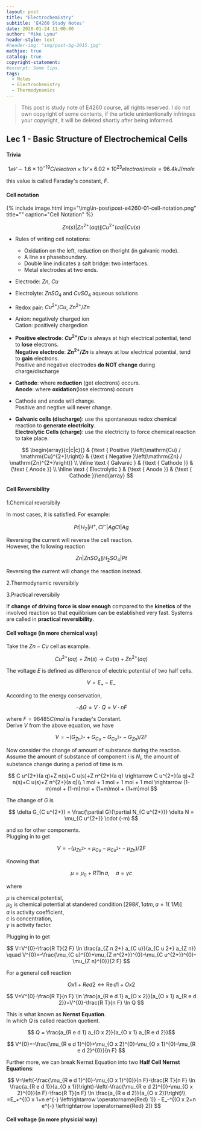 ```yaml
---
layout: post
title: "Electrochemistry"
subtitle: 'E4260 Study Notes'
date: 2020-01-24 11:00:00
author: "Mike Lyou"
header-style: text
#header-img: "img/post-bg-2015.jpg"
mathjax: true
catalog: true
copyright-statement:
#excerpt: Some tips.
tags:
  - Notes
  - Electrochemistry
  - Thermodynamics
---
```


<!-- more -->

<!-- # 1
## 2
### 3
#### 4
##### 5
###### 6 -->

> This post is study note of E4260 course, all rights reserved. I do not own copyright of some contents, if the article unintentionally infringes your copyright, it will be deleted shortly after being informed.

## Lec 1 - Basic Structure of Electrochemical Cells

#### Trivia

$$ 1 𝑒𝑉 \sim 1.6 × 10^{−19} C/electron × 1𝑉 × 6.02 × 10^{23} electron/mole = 96.4 kJ/mole$$

this value is called Faraday's constant, $F$.

#### Cell notation

<!-- ![](\img\in-post\post-e4260-01-cell-notation.png)
*caption* -->

{% include image.html
            img="\img\in-post\post-e4260-01-cell-notation.png"
            title=""
            caption="Cell Notation"
            %}


$$
Z n(s)\left|Z n^{2+}(a q) \| C u^{2+}(a q)\right| C u(s)
$$

- Rules of writing cell notations:
  - Oxidation on the left, reduction on theright (in galvanic mode).
  - A line as phaseboundary.
  - Double line indicates a salt bridge: two interfaces.
  - Metal electrodes at two ends.

- Electrode: $Zn$, $Cu$
- Electrolyte: $ZnSO_4$ and $CuSO_4$ aqueous solutions
- Redox pair: $Cu^{2+} /Cu$, $Zn^{2+} /Zn$

- Anion: negatively charged ion  
  Cation: positively chargedion

- **Positive electrode**: **$Cu^{2+} /Cu$** is always at high electrical potential, tend to **lose** electrons.  
  **Negative electrode**: **$Zn^{2+} /Zn$** is always at low electrical potential, tend to **gain** electrons.  
  Positive and negative electrodes **do NOT change** during charge/discharge

- **Cathode**: where **reduction** (get electrons) occurs.  
  **Anode**: where **oxidation**(lose electrons) occurs

- Cathode and anode will change.  
  Positive and negtive will never change.

- **Galvanic cells (discharge)**: use the spontaneous redox chemical reaction to **generate electricity**.  
  **Electrolytic Cells (charge)**: use the electricity to force chemical reaction to take place.

$$
\begin{array}{c|c|c}{} & {\text { Positive }\left(\mathrm{Cu} / \mathrm{Cu}^{2+}\right)} & {\text { Negative }\left(\mathrm{Zn} / \mathrm{Zn}^{2+}\right)} \\ \hline \text { Galvanic } & {\text { Cathode }} & {\text { Anode }} \\ \hline \text { Electrolytic } & {\text { Anode }} & {\text { Cathode }}\end{array}
$$


#### Cell Reversibility

1.Chemical reversibily  

  In most cases, it is satisfied. For example:

  $$Pt | H_2 | H^+ , Cl^- | AgCl | Ag$$

  Reversing the current will reverse the cell reaction.  
  However, the following reaction

  $$Zn | ZnSO_4 \| H_2SO_4 | Pt$$

  Reversing the current will change the reaction instead.

2.Thermodynamic reversibily

3.Practical reversibily

If **change of driving force is slow enough** compared to the **kinetics** of the involved reaction so that equilibrium can be established very fast. Systems are called in **practical reversibility**.

#### Cell voltage (in more chemical way)

Take the $Zn-Cu$ cell as example.

$$
C u^{2+}(a q)+Z n(s) \rightarrow C u(s)+Z n^{2+}(a q)
$$

The voltage $E$ is defined as difference of electric potential of two half cells.

$$ V = E_+ - E_-$$

According to the energy conservation,

$$ -\Delta G = V \cdot Q = V \cdot n F $$

where $F = 96485 C/mol$ is Faraday's Constant.  
Derive $V$ from the above equation, we have

$$ V=-\left(G_{Z n^{2+}}+G_{C u}-G_{C u^{2+}}-G_{Z n}\right) / 2 F $$

Now consider the change of amount of substance during the reaction.  
Assume the amount of substance of component $i$ is $N_i$, the amount of substance change during a period of time is $m$.

$$
C u^{2+}(a q)+Z n(s)+C u(s)+Z n^{2+}(a q) \rightarrow C u^{2+}(a q)+Z n(s)+C u(s)+Z n^{2+}(a q)\\
1 mol + 1 mol + 1 mol + 1 mol \rightarrow (1-m)mol + (1-m)mol + (1+m)mol + (1+m)mol
$$

The change of $G$ is  

$$ \delta G_{C u^{2+}} = \frac{\partial G}{\partial N_{C u^{2+}}} \delta N =  \mu_{C u^{2+}} \cdot (-m) $$

and so for other components.  
Plugging in to get

$$ V=-\left(\mu_{Z n^{2+}}+\mu_{C u}-\mu_{C u^{2+}}-\mu_{Z n}\right) / 2 F $$

Knowing that

$$ \mu = \mu_0 + RT \ln a , \quad a = \gamma c$$

where  

$\mu$ is chemical potentisl,  
$\mu_0$ is chemical  potential at standered condition $[298 K, 1 atm, a = 1 (~1M)]$  
$a$ is activity coefficient,  
$c$ is concentration,  
$\gamma$ is activity factor.

Plugging in to get

$$
V=V^{0}-\frac{R T}{2 F} \ln \frac{a_{Z n 2+} a_{C u}}{a_{C u 2+} a_{Z n}}
\quad V^{0}=-\frac{\mu_{C u}^{0}+\mu_{Z n^{2+}}^{0}-\mu_{C u^{2+}}^{0}-\mu_{Z n}^{0}}{2 F}
$$

For a general cell reaction

$$ O x 1+R e d 2 \leftrightarrow \operatorname{Re} d 1+O x 2 $$

$$ V=V^{0}-\frac{R T}{n F} \ln \frac{a_{R e d 1} a_{O x 2}}{a_{O x 1} a_{R e d 2}}=V^{0}-\frac{R T}{n F} \ln Q $$

This is what known as **Nernst Equation**.  
In which $Q$ is called reaction quotient.

$$ Q = \frac{a_{R e d 1} a_{O x 2}}{a_{O x 1} a_{R e d 2}}$$

$$ V^{0}=-\frac{\mu_{R e d 1}^{0}+\mu_{O x 2}^{0}-\mu_{O x 1}^{0}-\mu_{R e d 2}^{0}}{n F}
$$

Further more, we can break Nernst Equation into two **Half Cell Nernst Equations**:

$$
V=\left(-\frac{\mu_{R e d 1}^{0}-\mu_{O x 1}^{0}}{n F}-\frac{R T}{n F} \ln \frac{a_{R e d 1}}{a_{O x 1}}\right)-\left(-\frac{\mu_{R e d 2}^{0}-\mu_{O x 2}^{0}}{n F}-\frac{R T}{n F} \ln \frac{a_{R e d 2}}{a_{O x 2}}\right)\\
=E_+^{(O x 1+n e^{-} \leftrightarrow \operatorname{Red} 1)}  - E_-^{(O x 2+n e^{-} \leftrightarrow \operatorname{Red} 2)}
$$

#### Cell voltage (in more physicial way)
